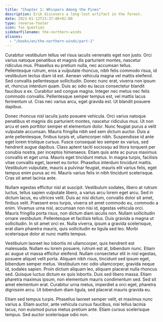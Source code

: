 ```yaml
---
title: "Chapter 1: Whispers Among the Pines"
description: Erik discovers a long-lost artifact in the forest.
date: 2023-01-12T23:37:06+01:00
type: reverse-footer
icon: fas question
sidebarFilename: the-northern-winds
aliases:
  - "/books/en/the-northern-winds/part-1"
---
```

Curabitur vestibulum tellus vel risus iaculis venenatis eget non justo. Orci varius natoque penatibus et magnis dis parturient montes, nascetur ridiculus mus. Phasellus eu pretium nulla, nec accumsan tellus. Pellentesque rutrum, eros a vulputate rhoncus, nibh felis commodo risus, id vestibulum lectus diam id est. Aenean vehicula magna vel mattis eleifend. Sed convallis pellentesque sollicitudin. Donec nunc erat, viverra non ipsum et, rhoncus interdum quam. Duis ac odio eu lacus consectetur blandit faucibus a ex. Curabitur sed congue magna. Integer nec metus nec felis commodo convallis. Pellentesque semper tempus est, vel mattis lacus fermentum ut. Cras nec varius arcu, eget gravida est. Ut blandit posuere dapibus.

Donec rhoncus nisl iaculis justo posuere vehicula. Orci varius natoque penatibus et magnis dis parturient montes, nascetur ridiculus mus. Ut non arcu et sem porttitor semper et elementum dolor. Nunc feugiat purus a velit vulputate accumsan. Mauris fringilla nibh sed sem dictum auctor. Duis a ante pellentesque, finibus turpis et, ullamcorper nibh. Suspendisse id ante eget lorem tristique cursus. Fusce consequat leo semper ex varius, sed hendrerit augue dapibus. Class aptent taciti sociosqu ad litora torquent per conubia nostra, per inceptos himenaeos. Etiam quis ante ac purus maximus convallis et eget urna. Mauris eget tincidunt metus. In magna turpis, facilisis vitae convallis eget, laoreet eu tortor. Phasellus interdum tincidunt mattis. Vestibulum vulputate, mauris a pulvinar feugiat, mauris elit varius felis, eget tempus enim purus ac mi. Mauris varius felis in nibh tincidunt scelerisque. Cras sit amet lacinia ante.

Nullam egestas efficitur nisl at suscipit. Vestibulum sodales, libero at rutrum luctus, tellus sapien vulputate libero, a varius arcu lorem eget arcu. Sed in dictum lacus, eu ultrices velit. Duis ac nisi dictum, convallis dolor sit amet, finibus velit. Praesent eros turpis, viverra sit amet commodo eu, commodo a enim. Vivamus urna nisl, accumsan non nisi id, egestas vehicula orci. Mauris fringilla porta risus, non dictum diam iaculis non. Nullam sollicitudin ornare vestibulum. Pellentesque et facilisis tellus. Duis gravida a magna ut sollicitudin. In sit amet orci ex. Nulla viverra, ipsum a gravida scelerisque, erat diam pharetra mauris, quis sollicitudin ex ligula sed leo. Morbi scelerisque dolor at nunc mattis tempus.

Vestibulum laoreet leo lobortis mi ullamcorper, quis hendrerit est malesuada. Nullam eu lorem posuere, rutrum est at, bibendum nunc. Etiam ac augue ut massa efficitur eleifend. Nullam consectetur elit in nisl egestas, posuere aliquet velit porta. Aliquam nibh risus, tincidunt sed ipsum eget, bibendum semper metus. Vestibulum nec odio ullamcorper, gravida neque id, sodales sapien. Proin dictum aliquam leo, aliquam placerat nulla rhoncus sed. Quisque luctus dictum ex quis lobortis. Duis sed libero massa. Etiam pharetra maximus ipsum, non elementum mauris condimentum sed. Sed sit amet elementum erat. Curabitur urna metus, imperdiet a orci eget, pharetra dignissim arcu. Ut bibendum diam ligula, sed placerat mauris gravida eu.

Etiam sed tempus turpis. Phasellus laoreet semper velit, et maximus nunc varius a. Etiam auctor, ante vehicula cursus faucibus, nisi tellus lacinia lacus, non euismod purus metus pretium ante. Etiam cursus scelerisque tempus. Sed auctor scelerisque odio non.